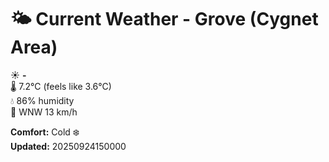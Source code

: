 # 🌤️ Current Weather - Grove (Cygnet Area)

☀️ **-**  
🌡️ 7.2°C (feels like 3.6°C)  
💧 86% humidity  
💨 WNW 13 km/h  

**Comfort:** Cold ❄️  
**Updated:** 20250924150000
